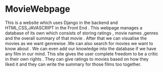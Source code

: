 # MovieWebpage
 This is a website which uses Django in the backend and HTML,CSS,JAVASCRIPT in the Front End . This webpage manages a database of its own which consists of storing ratings , movie names ,genres and the overall summary of that movie . After that we can visualise the movies as we want genrewise .We can also search for movies we want to know about . We can even add our knowledge into the database if we have any film in our mind. This site gives the user complete freedom to be a critic in their own rights . They can give ratings to movies based on how they liked it and they can write the summary for those films too together.
